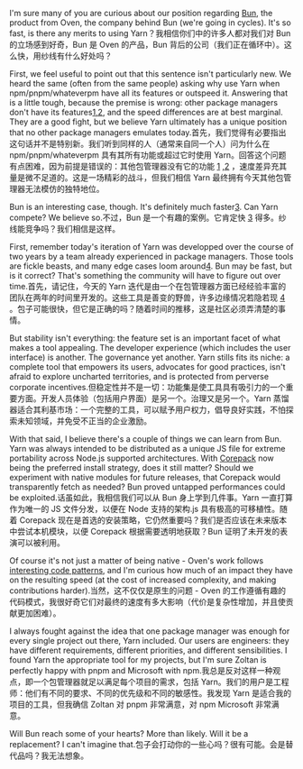 I'm sure many of you are curious about our position regarding [Bun](https://bun.sh/), the product from Oven, the company behind Bun (we're going in cycles). It's so fast, is there any merits to using Yarn？我相信你们中的许多人都对我们对 Bun 的立场感到好奇，Bun 是 Oven 的产品，Bun 背后的公司（我们正在循环中）。这么快，用纱线有什么好处吗？

First, we feel useful to point out that this sentence isn't particularly new. We heard the same (often from the same people) asking why use Yarn when npm/pnpm/whateverpm have all its features or outspeed it. Answering that is a little tough, because the premise is wrong: other package managers don't have its features[1](#fn-1-a24c5d)[,2](#fn-,2-a24c5d), and the speed differences are at best marginal. They are a good fight, but we believe Yarn ultimately has a unique position that no other package managers emulates today.首先，我们觉得有必要指出这句话并不是特别新。我们听到同样的人（通常来自同一个人）问为什么在 npm/pnpm/whateverpm 具有其所有功能或超过它时使用 Yarn。回答这个问题有点困难，因为前提是错误的：其他包管理器没有它的功能 [1](#fn-1-a24c5d) [,2](#fn-,2-a24c5d) ，速度差异充其量是微不足道的。这是一场精彩的战斗，但我们相信 Yarn 最终拥有今天其他包管理器无法模仿的独特地位。

Bun is an interesting case, though. It's definitely much faster[3](#fn-3-a24c5d). Can Yarn compete? We believe so.不过，Bun 是一个有趣的案例。它肯定快 [3](#fn-3-a24c5d) 得多。纱线能竞争吗？我们相信是这样。

First, remember today's iteration of Yarn was developped over the course of two years by a team already experienced in package managers. Those tools are fickle beasts, and many edge cases loom around[4](#fn-4-a24c5d). Bun may be fast, but is it correct? That's something the community will have to figure out over time.首先，请记住，今天的 Yarn 迭代是由一个在包管理器方面已经经验丰富的团队在两年的时间里开发的。这些工具是善变的野兽，许多边缘情况若隐若现 [4](#fn-4-a24c5d) 。包子可能很快，但它是正确的吗？随着时间的推移，这是社区必须弄清楚的事情。

But stability isn't everything: the feature set is an important facet of what makes a tool appealing. The developer experience (which includes the user interface) is another. The governance yet another. Yarn stills fits its niche: a complete tool that empowers its users, advocates for good practices, isn't afraid to explore uncharted territories, and is protected from perverse corporate incentives.但稳定性并不是一切：功能集是使工具具有吸引力的一个重要方面。开发人员体验（包括用户界面）是另一个。治理又是另一个。Yarn 蒸馏器适合其利基市场：一个完整的工具，可以赋予用户权力，倡导良好实践，不怕探索未知领域，并免受不正当的企业激励。

With that said, I believe there's a couple of things we can learn from Bun. Yarn was always intended to be distributed as a unique JS file for extreme portability across Node.js supported architectures. With [Corepack](https://nodejs.org/api/corepack.html) now being the preferred install strategy, does it still matter? Should we experiment with native modules for future releases, that Corepack would transparently fetch as needed? Bun proved untapped performances could be exploited.话虽如此，我相信我们可以从 Bun 身上学到几件事。Yarn 一直打算作为唯一的 JS 文件分发，以便在 Node 支持的架构.js 具有极高的可移植性。随着 Corepack 现在是首选的安装策略，它仍然重要吗？我们是否应该在未来版本中尝试本机模块，以便 Corepack 根据需要透明地获取？Bun 证明了未开发的表演可以被利用。

Of course it's not just a matter of being native - Oven's work follows [interesting code patterns](https://twitter.com/jarredsumner/status/1708650105828692054), and I'm curious how much of an impact they have on the resulting speed (at the cost of increased complexity, and making contributions harder).当然，这不仅仅是原生的问题 - Oven 的工作遵循有趣的代码模式，我很好奇它们对最终的速度有多大影响（代价是复杂性增加，并且使贡献更加困难）。

I always fought against the idea that one package manager was enough for every single project out there, Yarn included. Our users are engineers: they have different requirements, different priorities, and different sensibilities. I found Yarn the appropriate tool for my projects, but I'm sure Zoltan is perfectly happy with pnpm and Microsoft with npm.我总是反对这样一种观点，即一个包管理器就足以满足每个项目的需求，包括 Yarn。我们的用户是工程师：他们有不同的要求、不同的优先级和不同的敏感性。我发现 Yarn 是适合我的项目的工具，但我确信 Zoltan 对 pnpm 非常满意，对 npm Microsoft 非常满意。

Will Bun reach some of your hearts? More than likely. Will it be a replacement? I can't imagine that.包子会打动你的一些心吗？很有可能。会是替代品吗？我无法想象。
